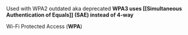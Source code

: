 Used with WPA2 outdated aka deprecated
**WPA3 uses [[Simultaneous Authentication of Equals]] (SAE) instead of 4-way**

Wi-Fi Protected Access (**WPA**)